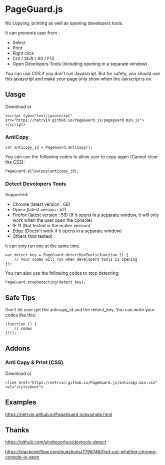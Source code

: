 # PageGuard.js
No copying, printing as well as opening developers tools.

It can prevents user from :
* Select
* Print
* Right click
* Crtl / Shift / Alt / F12
* Open Developers Tools (Including opening in a separate window)

You can use CSS if you don't run Javascript. But for safety, you should use this javascript and make your page only show when the Javscript is on.

## Uasge

Download or
```
<script type="text/javascript" src="https://netrvin.github.io/PageGuard.js/pageguard.min.js"></script>
```
### AntiCopy
```
var anticopy_id = PageGuard.antiCopy();
```

You can use the following codes to allow user to copy again (Cannot clear the CSS):
```
PageGuard.allowCopy(anticopy_id);
```

### Detect Developers Tools
Supported:
* Chrome (latest version : 66)
* Opera (latest version : 52)
* Firefox (latest version : 59) (If it opens in a separate window, it will only work when the user open the console)
* IE 11 (Not tested in the eralier version)
* Edge (Doesn't work if it opens in a separate window)
* Others (Not tested)

It can only run one at the same time.
```
var detect_key = PageGuard.detectDevTools(function () {
	// Your codes will run when developers tools is opening
});
```

You can also use the following codes to stop detecting:
```
PageGuard.stopDetecting(detect_key);
```

## Safe Tips
Don't let user get the anticopy_id and the detect_key.
You can write your codes like this:
```
(function () {
    // codes
})();
```

## Addons
### Anti Copy & Print (CSS)
Download or
```
<link href="https://netrvin.github.io/PageGuard.js/anticopy.min.css" rel="stylesheet">
```

## Examples
https://netrvin.github.io/PageGuard.js/example.html

## Thanks
https://github.com/sindresorhus/devtools-detect

https://stackoverflow.com/questions/7798748/find-out-whether-chrome-console-is-open
